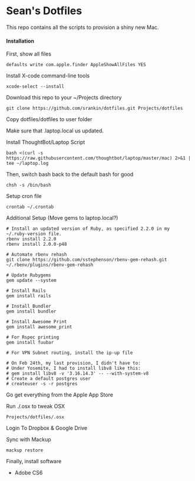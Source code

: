 # Sean's Dotfiles

This repo contains all the scripts to provision a shiny new Mac.

#### Installation

First, show all files
```
defaults write com.apple.finder AppleShowAllFiles YES
```

Install X-code command-line tools
```
xcode-select --install
```

Download this repo to your ~/Projects directory

```
git clone https://github.com/srankin/dotfiles.git Projects/dotfiles
```

Copy dotfiles/dotfiles to user folder

Make sure that .laptop.local us updated.

Install ThoughtBot/Laptop Script
```
bash <(curl -s https://raw.githubusercontent.com/thoughtbot/laptop/master/mac) 2>&1 | tee ~/laptop.log
```

Then, switch bash back to the default bash for good
```
chsh -s /bin/bash
```

Setup cron file
```
crontab ~/.crontab
```

Additional Setup (Move gems to laptop.local?)
```
# Install an updated version of Ruby, as specified 2.2.0 in my ~/.ruby-version file.
rbenv install 2.2.0
rbenv install 2.0.0-p48

# Automate rbenv rehash
git clone https://github.com/sstephenson/rbenv-gem-rehash.git ~/.rbenv/plugins/rbenv-gem-rehash

# Update Rubygems
gem update --system 

# Install Rails
gem install rails

# Install Bundler
gem install bundler

# Install Awesome Print
gem install awesome_print

# For Rspec printing
gem install fuubar

# For VPN Subnet routing, install the ip-up file

# On Feb 24th, my last provision, I didn't have to:
# Under Yosemite, I had to install libv8 like this:
# gem install libv8 -v '3.16.14.3' -- --with-system-v8
# Create a default postgres user
# createuser -s -r postgres

```

Go get everything from the Apple App Store

Run ./.osx to tweak OSX
```
Projects/dotfiles/.osx
```

Login To Dropbox & Google Drive

Sync with Mackup
```
mackup restore
```

Finally, install software
- Adobe CS6
